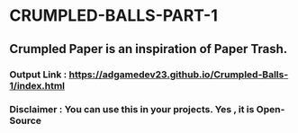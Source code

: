 # CRUMPLED-BALLS-PART-1

## Crumpled Paper is an inspiration of Paper Trash.

### Output Link : https://adgamedev23.github.io/Crumpled-Balls-1/index.html

### Disclaimer : You can use this in your projects. Yes , it is Open-Source
